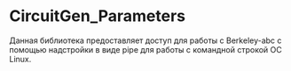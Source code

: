 # CircuitGen_Parameters
Данная библиотека предоставляет доступ для работы с Berkeley-abc с помощью надстройки в виде pipe для работы с командной строкой ОС Linux.